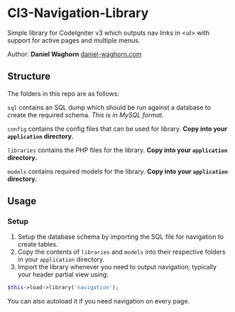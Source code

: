 # CI3-Navigation-Library
Simple library for CodeIgniter v3 which outputs nav links in &lt;ul&gt; with support for active pages and multiple menus.

Author: **Daniel Waghorn**
[daniel-waghorn.com](https://www.daniel-waghorn.com)

## Structure
The folders in this repo are as follows:

`sql` contains an SQL dump which should be run against a database to create the required schema. *This is in MySQL format.*

`config` contains the config files that can be used for library. **Copy into your `application` directory.**

`libraries` contains the PHP files for the library. **Copy into your `application` directory.**

`models` contains required models for the library. **Copy into your `application` directory.**

## Usage
### Setup
1. Setup the database schema by importing the SQL file for navigation to create tables.
2. Copy the contents of `libraries` and `models` into their respective folders in your `application` directory.
3. Import the library whenever you need to output navigation; typically your header partial view using:
```php
$this->load->library('navigation');
```
You can also autoload it if you need navigation on every page.